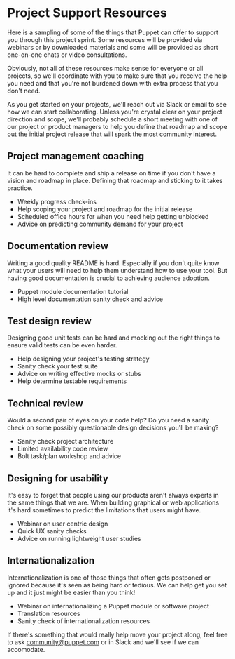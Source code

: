 # Project Support Resources

Here is a sampling of some of the things that Puppet can offer to support you
through this project sprint. Some resources will be provided via webinars or by
downloaded materials and some will be provided as short one-on-one chats or
video consultations.

Obviously, not all of these resources make sense for everyone or all projects,
so we'll coordinate with you to make sure that you receive the help you need and
that you're not burdened down with extra process that you don't need.

As you get started on your projects, we'll reach out via Slack or email to see
how we can start collaborating. Unless you're crystal clear on your project
direction and scope, we'll probably schedule a short meeting with one of our
project or product managers to help you define that roadmap and scope out the
initial project release that will spark the most community interest.

## Project management coaching
It can be hard to complete and ship a release on time if you don't have a vision
and roadmap in place. Defining that roadmap and sticking to it takes practice.

* Weekly progress check-ins
* Help scoping your project and roadmap for the initial release
* Scheduled office hours for when you need help getting unblocked
* Advice on predicting community demand for your project

## Documentation review
Writing a good quality README is hard. Especially if you don't quite know what
your users will need to help them understand how to use your tool. But having
good documentation is crucial to achieving audience adoption.

* Puppet module documentation tutorial
* High level documentation sanity check and advice

## Test design review
Designing good unit tests can be hard and mocking out the right things to ensure
valid tests can be even harder.

* Help designing your project's testing strategy
* Sanity check your test suite
* Advice on writing effective mocks or stubs
* Help determine testable requirements

## Technical review
Would a second pair of eyes on your code help? Do you need a sanity check on
some possibly questionable design decisions you'll be making?

* Sanity check project architecture
* Limited availability code review
* Bolt task/plan workshop and advice

## Designing for usability
It's easy to forget that people using our products aren't always experts in the
same things that we are. When building graphical or web applications it's hard
sometimes to predict the limitations that users might have.

* Webinar on user centric design
* Quick UX sanity checks
* Advice on running lightweight user studies

## Internationalization
Internationalization is one of those things that often gets postponed or ignored
because it's seen as being hard or tedious. We can help get you set up and it
just might be easier than you think!

* Webinar on internationalizing a Puppet module or software project
* Translation resources
* Sanity check of internationalization resources 

If there's something that would really help move your project along, feel free
to ask community@puppet.com or in Slack and we'll see if we can accomodate.
